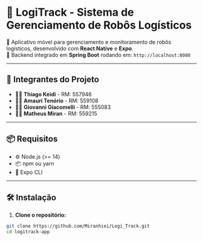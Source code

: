 # 🚀 LogiTrack - Sistema de Gerenciamento de Robôs Logísticos

📱 Aplicativo móvel para gerenciamento e monitoramento de robôs logísticos, desenvolvido com **React Native** e **Expo**.  
🔗 Backend integrado em **Spring Boot** rodando em: `http://localhost:8080`

---

## 👥 Integrantes do Projeto

- 🧑‍💻 **Thiago Keidi** - RM: 557946  
- 🧑‍💻 **Amauri Tenório** - RM: 559108  
- 🧑‍💻 **Giovanni Giacomelli** - RM: 555083  
- 🧑‍💻 **Matheus Miran** - RM: 559215  

---

## 📦 Requisitos

- ⚙️ Node.js (>= 14)  
- 📦 npm ou yarn  
- 📲 Expo CLI  

---

## 🛠️ Instalação

1. **Clone o repositório:**
```bash
git clone https://github.com/Miranhiei/Logi_Track.git
cd logitrack-app
